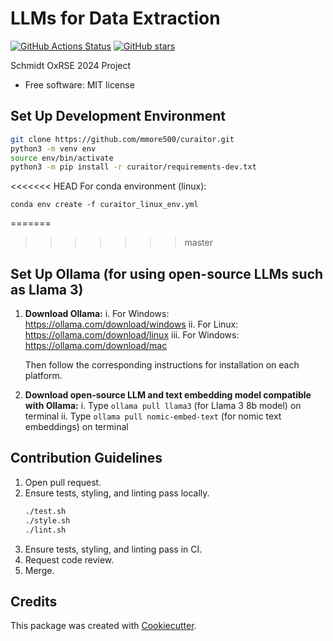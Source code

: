
# LLMs for Data Extraction


[![GitHub Actions Status](https://github.com/mmore500/curaitor/actions/workflows/ci.yaml/badge.svg)](https://github.com/mmore500/curaitor/actions/workflows/ci/)
[![GitHub stars](https://img.shields.io/github/stars/mmore500/curaitor.svg?style=flat-square&logo=github&label=Stars&logoColor=white)](https://github.com/mmore500/curaitor)

Schmidt OxRSE 2024 Project

-   Free software: MIT license

## Set Up Development Environment

```bash
git clone https://github.com/mmore500/curaitor.git
python3 -m venv env
source env/bin/activate
python3 -m pip install -r curaitor/requirements-dev.txt
```

<<<<<<< HEAD
For conda environment (linux):
```
conda env create -f curaitor_linux_env.yml
```

=======
>>>>>>> master
## Set Up Ollama (for using open-source LLMs such as Llama 3)

1. **Download Ollama:** 
   i. For Windows: <https://ollama.com/download/windows>
   ii. For Linux: <https://ollama.com/download/linux>
   iii. For Windows: <https://ollama.com/download/mac>

   Then follow the corresponding instructions for installation on each platform.

2. **Download open-source LLM and text embedding model compatible with Ollama:** 
   i. Type `ollama pull llama3` (for Llama 3 8b model) on terminal
   ii. Type `ollama pull nomic-embed-text` (for nomic text embeddings) on terminal

## Contribution Guidelines

1. Open pull request.
2. Ensure tests, styling, and linting pass locally.
   ```bash
   ./test.sh
   ./style.sh
   ./lint.sh
   ``` 
3. Ensure tests, styling, and linting pass in CI.
4. Request code review.
5. Merge.

## Credits

This package was created with [Cookiecutter](https://github.com/audreyr/cookiecutter).
